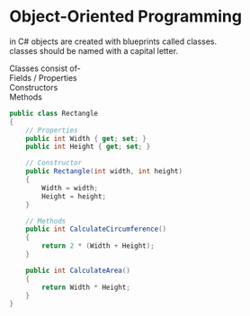 # Object-Oriented Programming

in C# objects are created with blueprints called classes.  
classes should be named with a capital letter.  

Classes consist of-  
Fields / Properties  
Constructors  
Methods

```C#
public class Rectangle
{
    // Properties
    public int Width { get; set; }
    public int Height { get; set; }

    // Constructor
    public Rectangle(int width, int height)
    {
        Width = width;
        Height = height;
    }

    // Methods
    public int CalculateCircumference()
    {
        return 2 * (Width + Height);
    }

    public int CalculateArea()
    {
        return Width * Height;
    }
}
```